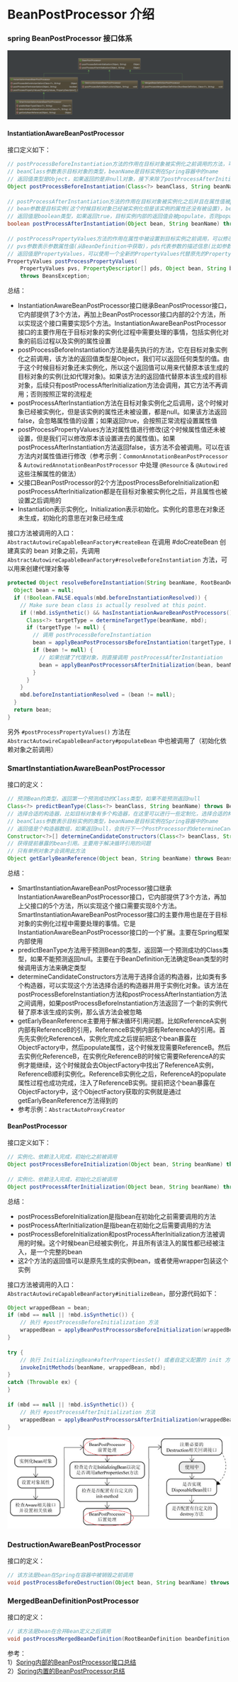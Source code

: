 # BeanPostProcessor 介绍


### spring BeanPostProcessor 接口体系

![spring BeanPostProcessor 接口体系](./images/000017.png)


#### InstantiationAwareBeanPostProcessor
接口定义如下：  
``` java
// postProcessBeforeInstantiation方法的作用在目标对象被实例化之前调用的方法，可以返回目标实例的一个代理用来代替目标实例
// beanClass参数表示目标对象的类型，beanName是目标实例在Spring容器中的name
// 返回值类型是Object，如果返回的是非null对象，接下来除了postProcessAfterInitialization方法会被执行以外，其它bean构造的那些方法都不再执行。否则那些过程以及postProcessAfterInitialization方法都会执行
Object postProcessBeforeInstantiation(Class<?> beanClass, String beanName) throws BeansException;

// postProcessAfterInstantiation方法的作用在目标对象被实例化之后并且在属性值被populate之前调用
// bean参数是目标实例(这个时候目标对象已经被实例化但是该实例的属性还没有被设置)，beanName是目标实例在Spring容器中的name
// 返回值是boolean类型，如果返回true，目标实例内部的返回值会被populate，否则populate这个过程会被忽视
boolean postProcessAfterInstantiation(Object bean, String beanName) throws BeansException;

// postProcessPropertyValues方法的作用在属性中被设置到目标实例之前调用，可以修改属性的设置
// pvs参数表示参数属性值(从BeanDefinition中获取)，pds代表参数的描述信息(比如参数名，类型等描述信息)，bean参数是目标实例，beanName是目标实例在Spring容器中的name
// 返回值是PropertyValues，可以使用一个全新的PropertyValues代替原先的PropertyValues用来覆盖属性设置或者直接在参数pvs上修改。如果返回值是null，那么会忽略属性设置这个过程(所有属性不论使用什么注解，最后都是null)
PropertyValues postProcessPropertyValues(
    PropertyValues pvs, PropertyDescriptor[] pds, Object bean, String beanName)
    throws BeansException;
```

总结：
- InstantiationAwareBeanPostProcessor接口继承BeanPostProcessor接口，它内部提供了3个方法，再加上BeanPostProcessor接口内部的2个方法，所以实现这个接口需要实现5个方法。InstantiationAwareBeanPostProcessor接口的主要作用在于目标对象的实例化过程中需要处理的事情，包括实例化对象的前后过程以及实例的属性设置
- postProcessBeforeInstantiation方法是最先执行的方法，它在目标对象实例化之前调用，该方法的返回值类型是Object，我们可以返回任何类型的值。由于这个时候目标对象还未实例化，所以这个返回值可以用来代替原本该生成的目标对象的实例(比如代理对象)。如果该方法的返回值代替原本该生成的目标对象，后续只有postProcessAfterInitialization方法会调用，其它方法不再调用；否则按照正常的流程走
- postProcessAfterInstantiation方法在目标对象实例化之后调用，这个时候对象已经被实例化，但是该实例的属性还未被设置，都是null。如果该方法返回false，会忽略属性值的设置；如果返回true，会按照正常流程设置属性值
- postProcessPropertyValues方法对属性值进行修改(这个时候属性值还未被设置，但是我们可以修改原本该设置进去的属性值)。如果postProcessAfterInstantiation方法返回false，该方法不会被调用。可以在该方法内对属性值进行修改（参考示例：`CommonAnnotationBeanPostProcessor` & `AutowiredAnnotationBeanPostProcessor` 中处理 `@Resource` & `@Autowired` 这些注解属性的做法）
- 父接口BeanPostProcessor的2个方法postProcessBeforeInitialization和postProcessAfterInitialization都是在目标对象被实例化之后，并且属性也被设置之后调用的
- Instantiation表示实例化，Initialization表示初始化。实例化的意思在对象还未生成，初始化的意思在对象已经生成

接口方法被调用的入口：  
`AbstractAutowireCapableBeanFactory#createBean` 在调用 #doCreateBean 创建真实的 bean 对象之前，先调用 `AbstractAutowireCapableBeanFactory#resolveBeforeInstantiation` 方法，可以用来创建代理对象等

``` java
protected Object resolveBeforeInstantiation(String beanName, RootBeanDefinition mbd) {
  Object bean = null;
  if (!Boolean.FALSE.equals(mbd.beforeInstantiationResolved)) {
    // Make sure bean class is actually resolved at this point.
    if (!mbd.isSynthetic() && hasInstantiationAwareBeanPostProcessors()) {
      Class<?> targetType = determineTargetType(beanName, mbd);
      if (targetType != null) {
        // 调用 postProcessBeforeInstantiation
        bean = applyBeanPostProcessorsBeforeInstantiation(targetType, beanName);
        if (bean != null) {
          // 如果创建了代理对象，则直接调用 postProcessAfterInstantiation
          bean = applyBeanPostProcessorsAfterInitialization(bean, beanName);
        }
      }
    }
    mbd.beforeInstantiationResolved = (bean != null);
  }
  return bean;
}
```
另外 `#postProcessPropertyValues()` 方法在
`AbstractAutowireCapableBeanFactory#populateBean` 中也被调用了（初始化依赖对象之前调用）


### SmartInstantiationAwareBeanPostProcessor
接口的定义：
``` java
// 预测Bean的类型，返回第一个预测成功的Class类型，如果不能预测返回null
Class<?> predictBeanType(Class<?> beanClass, String beanName) throws BeansException;
// 选择合适的构造器，比如目标对象有多个构造器，在这里可以进行一些定制化，选择合适的构造器
// beanClass参数表示目标实例的类型，beanName是目标实例在Spring容器中的name
// 返回值是个构造器数组，如果返回null，会执行下一个PostProcessor的determineCandidateConstructors方法；否则选取该PostProcessor选择的构造器
Constructor<?>[] determineCandidateConstructors(Class<?> beanClass, String beanName) throws BeansException;
// 获得提前暴露的bean引用。主要用于解决循环引用的问题
// 只有单例对象才会调用此方法
Object getEarlyBeanReference(Object bean, String beanName) throws BeansException;
```

总结：
- SmartInstantiationAwareBeanPostProcessor接口继承InstantiationAwareBeanPostProcessor接口，它内部提供了3个方法，再加上父接口的5个方法，所以实现这个接口需要实现8个方法。SmartInstantiationAwareBeanPostProcessor接口的主要作用也是在于目标对象的实例化过程中需要处理的事情。它是InstantiationAwareBeanPostProcessor接口的一个扩展。主要在Spring框架内部使用
- predictBeanType方法用于预测Bean的类型，返回第一个预测成功的Class类型，如果不能预测返回null。主要在于BeanDefinition无法确定Bean类型的时候调用该方法来确定类型
- determineCandidateConstructors方法用于选择合适的构造器，比如类有多个构造器，可以实现这个方法选择合适的构造器并用于实例化对象。该方法在postProcessBeforeInstantiation方法和postProcessAfterInstantiation方法之间调用，如果postProcessBeforeInstantiation方法返回了一个新的实例代替了原本该生成的实例，那么该方法会被忽略
- getEarlyBeanReference主要用于解决循环引用问题。比如ReferenceA实例内部有ReferenceB的引用，ReferenceB实例内部有ReferenceA的引用。首先先实例化ReferenceA，实例化完成之后提前把这个bean暴露在ObjectFactory中，然后populate属性，这个时候发现需要ReferenceB。然后去实例化ReferenceB，在实例化ReferenceB的时候它需要ReferenceA的实例才能继续，这个时候就会去ObjectFactory中找出了ReferenceA实例，ReferenceB顺利实例化。ReferenceB实例化之后，ReferenceA的populate属性过程也成功完成，注入了ReferenceB实例。提前把这个bean暴露在ObjectFactory中，这个ObjectFactory获取的实例就是通过getEarlyBeanReference方法得到的
- 参考示例：`AbstractAutoProxyCreator`

#### BeanPostProcessor
接口定义如下：
``` java
// 实例化、依赖注入完成，初始化之前被调用
Object postProcessBeforeInitialization(Object bean, String beanName) throws BeansException;

// 实例化、依赖注入完成，初始化之后被调用
Object postProcessAfterInitialization(Object bean, String beanName) throws BeansException;
```


总结：
- postProcessBeforeInitialization是指bean在初始化之前需要调用的方法
- postProcessAfterInitialization是指bean在初始化之后需要调用的方法
- postProcessBeforeInitialization和postProcessAfterInitialization方法被调用的时候。这个时候bean已经被实例化，并且所有该注入的属性都已经被注入，是一个完整的bean
- 这2个方法的返回值可以是原先生成的实例bean，或者使用wrapper包装这个实例


接口方法被调用的入口：  
`AbstractAutowireCapableBeanFactory#initializeBean`，部分源代码如下：
``` java
Object wrappedBean = bean;
if (mbd == null || !mbd.isSynthetic()) {
	// 执行 #postProcessBeforeInitialization 方法
	wrappedBean = applyBeanPostProcessorsBeforeInitialization(wrappedBean, beanName);
}

try {
	// 执行 InitializingBean#afterPropertiesSet() 或者自定义配置的 init 方法
	invokeInitMethods(beanName, wrappedBean, mbd);
}
catch (Throwable ex) {
}

if (mbd == null || !mbd.isSynthetic()) {
	// 执行 #postProcessAfterInitialization 方法
	wrappedBean = applyBeanPostProcessorsAfterInitialization(wrappedBean, beanName);
}
```

![spring bean 实例化过程](./images/000016.png)

### DestructionAwareBeanPostProcessor
接口的定义：
``` java
// 该方法是bean在Spring在容器中被销毁之前调用
void postProcessBeforeDestruction(Object bean, String beanName) throws BeansException;
```

### MergedBeanDefinitionPostProcessor
接口的定义：
``` java
// 该方法是bean在合并Bean定义之后调用
void postProcessMergedBeanDefinition(RootBeanDefinition beanDefinition, Class<?> beanType, String beanName);
```

参考：  
1）[Spring内部的BeanPostProcessor接口总结](https://fangjian0423.github.io/2017/06/20/spring-bean-post-processor/)  
2）[Spring内置的BeanPostProcessor总结](https://fangjian0423.github.io/2017/06/24/spring-embedded-bean-post-processor/)
